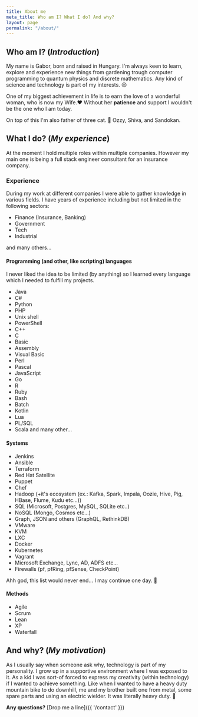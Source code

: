 ```yaml
---
title: About me
meta_title: Who am I? What I do? And why?
layout: page
permalink: "/about/"
---
```


## Who am I? (*Introduction*)

My name is Gabor, born and raised in Hungary.
I'm always keen to learn, explore and experience new things from gardening trough computer programming to quantum physics and discrete mathematics.
Any kind of science and technology is part of my interests. 😉

One of my biggest achievement in life is to earn the love of a wonderful woman, who is now my Wife.❤️
Without her **patience** and support I wouldn't be the one who I am today.

On top of this I'm also father of three cat. 🙂
Ozzy, Shiva, and Sandokan.


## What I do? (*My experience*)

At the moment I hold multiple roles within multiple companies.
However my main one is being a full stack engineer consultant for an insurance company.

### Experience

During my work at different companies I were able to gather knowledge in various fields. I have years of experience including but not limited in the following sectors:
 * Finance (Insurance, Banking)
 * Government
 * Tech
 * Industrial

and many others...

#### Programming (and other, like scripting) languages

I never liked the idea to be limited (by anything) so I learned every language which I needed to fulfill my projects.

 * Java
 * C#
 * Python
 * PHP
 * Unix shell
 * PowerShell
 * C++
 * C
 * Basic
 * Assembly
 * Visual Basic
 * Perl
 * Pascal
 * JavaScript
 * Go
 * R
 * Ruby
 * Bash
 * Batch
 * Kotlin
 * Lua
 * PL/SQL
 * Scala
and many other...

#### Systems
 * Jenkins
 * Ansible
 * Terraform
 * Red Hat Satellite
 * Puppet
 * Chef
 * Hadoop (+it's ecosystem (ex.: Kafka, Spark, Impala, Oozie, Hive, Pig, HBase, Flume, Kudu etc...))
 * SQL (Microsoft, Postgres, MySQL, SQLite etc..)
 * NoSQL (Mongo, Cosmos etc...)
 * Graph, JSON and others (GraphQL, RethinkDB)
 * VMware
 * KVM
 * LXC
 * Docker
 * Kubernetes
 * Vagrant
 * Microsoft Exchange, Lync, AD, ADFS etc...
 * Firewalls (pf, pfRing, pfSense, CheckPoint)

Ahh god, this list would never end... I may continue one day. 🙂

#### Methods

 * Agile
 * Scrum
 * Lean
 * XP
 * Waterfall

## And why? (*My motivation*)

As I usually say when someone ask why, technology is part of my personality. I grow up in a supportive environment where I was exposed to it.
As a kid I was sort-of forced to express my creativity (within technology) if I wanted to achieve something.
Like when I wanted to have a heavy duty mountain bike to do downhill, me and my brother built one from metal, some spare parts and using an electric wielder.
It was literally heavy duty. 🙂

**Any questions?**
[Drop me a line]({{ '/contact' }})
